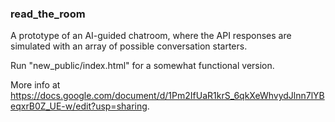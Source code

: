 ### read_the_room
A prototype of an AI-guided chatroom, where the API responses are simulated with an array of possible conversation starters.

Run "new_public/index.html" for a somewhat functional version.

More info at https://docs.google.com/document/d/1Pm2IfUaR1krS_6qkXeWhvydJlnn7lYBeqxrB0Z_UE-w/edit?usp=sharing.
